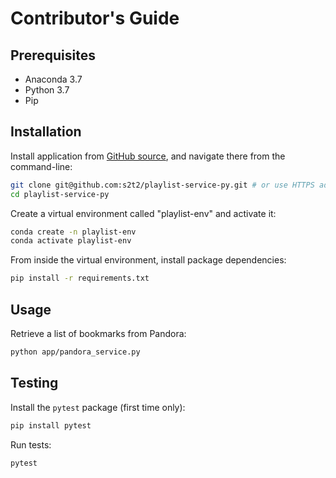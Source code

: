 # Contributor's Guide

## Prerequisites

  + Anaconda 3.7
  + Python 3.7
  + Pip

## Installation

Install application from [GitHub source](https://github.com/s2t2/playlist-service-py), and navigate there from the command-line:

```sh
git clone git@github.com:s2t2/playlist-service-py.git # or use HTTPS address
cd playlist-service-py
```

Create a virtual environment called "playlist-env" and activate it:

```sh
conda create -n playlist-env
conda activate playlist-env
```

From inside the virtual environment, install package dependencies:

```sh
pip install -r requirements.txt
```

## Usage

Retrieve a list of bookmarks from Pandora:

```sh
python app/pandora_service.py
```

## Testing

Install the `pytest` package (first time only):

```sh
pip install pytest
```

Run tests:

```sh
pytest
```
